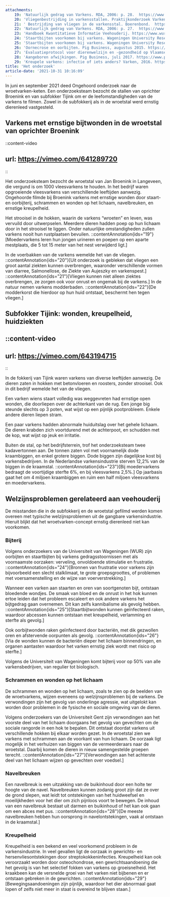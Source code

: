 ```yaml
---
attachments:
    19: 'Natuurlijk gedrag van Varkens. RDA, 2006: p. 28.  https://www.rda.nl/publicaties/zienswijzen/2006/08/21/rda-zienswijze-natuurlijk-gedrag-van-varkens  '
    20: 'Vliegenbestrijding in varkensstallen. Praktijkonderzoek Varkenshouderij. IKC, 1998. https://edepot.wur.nl/38302#:~:text=Uit%20literatuuronderzoek%20is%20geble%2D%20ken,dagen%20tussen%20twee%20generaties%20vliegen'
    21: ' Bestrijding van vliegen in de varkensstal. Boerenbond.  https://www.boerenbond.be/actualiteit/bestrijden-van-vliegen-de-varkensstal'
    22: 'Natuurlijk gedrag van Varkens. RDA, 2006: p. 27.  https://www.rda.nl/publicaties/zienswijzen/2006/08/21/rda-zienswijze-natuurlijk-gedrag-van-varkens'
    23: 'Handboek Kwantitatieve Informatie Veehouderij. https://www.wur.nl/nl/product/Handboek-Kwantitatieve-Informatie-Veehouderij-KWIN.htm'
    24: 'Staartbijten voorkomen bij varkens. Wageningen University Research. https://www.wur.nl/nl/show/Staartbijten-voorkomen-bij-varkens.htm?fbclid=IwAR3JvWyPSh6UzeBtXHUsCxVgo-3LeIGkKBCBgHROQXKPodrr1wvP0ZxYJpQ'
    25: 'Staartbijten voorkomen bij varkens. Wageningen University Research. https://www.wur.nl/nl/show/Staartbijten-voorkomen-bij-varkens.htm?fbclid=IwAR3JvWyPSh6UzeBtXHUsCxVgo-3LeIGkKBCBgHROQXKPodrr1wvP0ZxYJpQ'
    26: 'Oornecrose en oorbijten. Pig Business, augustus 2015. https://www.pigbusiness.nl/artikel/20475-online-dierenarts-oornecrose-en-oorbijten/?fbclid=IwAR1WguCu3ti2i0yIrdvmQ12rub4G5RYgrWNUNs1pWFm6eBoILoboATCiJh8'
    27: 'Evaluatieprotocol voor dierenwelzijn en -gezondheid op Vlaamse varkensbedrijven. Universiteit Gent, 2005: p. 20. https://www.researchgate.net/publication/293490893_Evaluatieprotocol_voor_dierenwelzijn_en_-gezondheid_op_Vlaamse_varkensbedrijven/link/5432a3c00cf225bddcc7c283/download '
    28: 'Aangeboren afwijkingen. Pig Business, juli 2017. https://www.pigbusiness.nl/artikel/32978-aangeboren-afwijkingen/'
    29: 'Kreupele varkens: infectie of iets anders? Varken, 2016. https://edepot.wur.nl/402860'
title: 'Het onderzoek'
article-date: '2021-10-31 10:16:09'
---
```


In juni en september 2021 deed Ongehoord onderzoek naar de wroetvarken-keten. Een onderzoeksteam bezocht de stallen van oprichter Broenink en van subfokker Tijink om er de leefomstandigheden van de varkens te filmen. Zowel in de subfokkerij als in de wroetstal werd ernstig dierenleed vastgesteld.

## Varkens met ernstige bijtwonden in de wroetstal van oprichter Broenink

::content-video

## url: https://vimeo.com/641289720

::

Het onderzoeksteam bezocht de wroetstal van Jan Broenink in Langeveen, die vergund is om 1000 vleesvarkens te houden. In het bedrijf waren opgroeiende vleesvarkens van verschillende leeftijden aanwezig. Ongehoorde filmde bij Broenink varkens met ernstige wonden door staart- en oorbijterij, schrammen en wonden op het lichaam, navelbreuken, en ernstige kreupelheid.

Het strooisel in de hokken, waarin de varkens “wroeten” en leven, was vervuild door uitwerpselen. Meerdere dieren hadden poep op hun lichaam door in het strooisel te liggen. Onder natuurlijke omstandigheden zullen varkens nooit hun rustplaatsen bevuilen. ::contentAnnotation{ids="19"}[Moedervarkens leren hun jongen urineren en poepen op een aparte mestplaats, die 5 tot 15 meter van het nest verwijderd ligt.]

In de voerbakken van de varkens wemelde het van de vliegen. ::contentAnnotation{ids="20"}[Uit onderzoek is gebleken dat vliegen een groot aantal ziekten kunnen overbrengen, waaronder verschillende vormen van diarree, Salmonellose, de Ziekte van Aujeszky en varkenspest.] ::contentAnnotation{ids="21"}[Vliegen kunnen niet alleen ziektes overbrengen, ze zorgen ook voor onrust en ongemak bij de varkens.] In de natuur nemen varkens modderbaden. ::contentAnnotation{ids="22"}[De modderkorst die hierdoor op hun huid ontstaat, beschermt hen tegen vliegen.]

## Subfokker Tijink: wonden, kreupelheid, huidziekten

## ::content-video

## url: https://vimeo.com/643194715

::

In de fokkerij van Tijink waren varkens van diverse leeftijden aanwezig. De dieren zaten in hokken met betonvloeren en roosters, zonder strooisel. Ook in dit bedrijf wemelde het van de vliegen.

Een varken wiens staart volledig was weggevreten had ernstige open wonden, die doorliepen over de achterkant van de rug. Een jonge big steunde slechts op 3 poten, wat wijst op een pijnlijk pootprobleem. Enkele andere dieren liepen stram.

Een paar varkens hadden abnormale huiduitslag over het gehele lichaam. De dieren krabden zich voortdurend met de achterpoot, en schudden met de kop, wat wijst op jeuk en irritatie.

Buiten de stal, op het bedrijfsterrein, trof het onderzoeksteam twee kadavertonnen aan. De tonnen zaten vol met voornamelijk dode kraambiggen, en enkel grotere biggen. Dode biggen zijn dagelijkse kost bij varkensbedrijven. In de Nederlandse varkensindustrie sterven 12,2% van de biggen in de kraamstal. ::contentAnnotation{ids="23"}[Bij moedervarkens bedraagt de voortijdige sterfte 6%, en bij vleesvarkens 2,5%.] Op jaarbasis gaat het om 4 miljoen kraambiggen en ruim een half miljoen vleesvarkens en moedervarkens.

## Welzijnsproblemen gerelateerd aan veehouderij

De misstanden die in de subfokkerij en de wroetstal gefilmd werden komen overeen met typische welzijnsproblemen uit de gangbare varkensindustrie. Hieruit blijkt dat het wroetvarken-concept ernstig dierenleed niet kan voorkomen.

### Bijterij

Volgens onderzoekers van de Universiteit van Wageningen (WUR) zijn oorbijten en staartbijten bij varkens gedragsstoornissen met als voornaamste oorzaken: verveling, onvoldoende stimulatie en frustratie. ::contentAnnotation{ids="24"}[Bronnen van frustratie voor varkens zijn bijvoorbeeld een slecht stalklimaat, te grote groepsgroottes, of problemen met voersamenstelling en de wijze van voerverstrekking.]

Wanneer een varken aan staarten en oren van soortgenoten bijt, ontstaan bloedende wondjes. De smaak van bloed en de onrust in het hok kunnen ertoe leiden dat het probleem escaleert en ook andere varkens het bijtgedrag gaan overnemen. Dit kan zelfs kannibalisme als gevolg hebben. ::contentAnnotation{ids="25"}[Staartbijtwonden kunnen geïnfecteerd raken, waardoor abcessen kunnen ontstaan met kreupelheid, verlamming en sterfte als gevolg.]

Ook oorbijtwonden raken geïnfecteerd door bacteriën, met dik gezwollen oren en afstervende oorpunten als gevolg. ::contentAnnotation{ids="26"}[Via de wonden kunnen de bacteriën dieper het lichaam binnendringen, en organen aantasten waardoor het varken ernstig ziek wordt met risico op sterfte.]

Volgens de Universiteit van Wageningen komt bijterij voor op 50% van alle varkensbedrijven, van regulier tot biologisch.

### Schrammen en wonden op het lichaam

De schrammen en wonden op het lichaam, zoals te zien op de beelden van de wroetvarkens, wijzen eveneens op welzijnsproblemen bij de varkens. De verwondingen zijn het gevolg van onderlinge agressie, wat uitgelokt kan worden door problemen in de fysische en sociale omgeving van de dieren.

Volgens onderzoekers van de Universiteit Gent zijn verwondingen aan het voorste deel van het lichaam doorgaans het gevolg van gevechten om de sociale rangorde in een hok te bepalen. Dit ontstaat doordat varkens uit verschillende hokken bij elkaar worden gezet. In de wroetstal zien we varkens met schrammen aan de voorkant van hun lichaam. De oorzaak ligt mogelijk in het verhuizen van biggen van de vermeerderaars naar de wroetstal. Daarbij komen de dieren in nieuw samengestelde groepen terecht. ::contentAnnotation{ids="27"}[Verwondingen aan het achterste deel van het lichaam wijzen op gevechten over voedsel.]

### Navelbreuken

Een navelbreuk is een uitzakking van de buikinhoud door een holte ter hoogte van de navel. Navelbreuken kunnen zodanig groot zijn dat ze over de grond slepen, wat leidt tot ontstekingen van het huidweefsel en moeilijkheden voor het dier om zich pijnloos voort te bewegen. De inhoud van een navelbreuk bestaat uit darmen en buikinhoud of het kan ook gaan om een abces met pus. ::contentAnnotation{ids="28"}[De meeste navelbreuken hebben hun oorsprong in navelontstekingen, vaak al ontstaan in de kraamstal.]

### Kreupelheid

Kreupelheid is een bekend en veel voorkomend probleem in de varkensindustrie. In veel gevallen ligt de oorzaak in gewrichts- en hersenvliesontstekingen door streptokokkeninfecties. Kreupelheid kan ook veroorzaakt worden door osteochondrose, een gewrichtsaandoening die het gevolg is van het selectief fokken van varkens op groeisnelheid. Het kraakbeen kan de versnelde groei van het varken niet bijbenen en er ontstaan gebreken in de gewrichten. ::contentAnnotation{ids="29"}[Bewegingsaandoeningen zijn pijnlijk, waardoor het dier abnormaal gaat lopen of zelfs niet meer in staat is overeind te blijven staan.]
